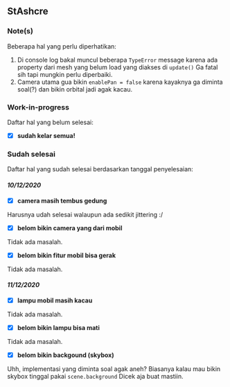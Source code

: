 ## StAshcre

### Note(s)

Beberapa hal yang perlu diperhatikan:
1. Di console log bakal muncul beberapa `TypeError` message karena ada property dari mesh yang belum load yang diakses di `update()` Ga fatal sih tapi mungkin perlu diperbaiki.
2. Camera utama gua bikin `enablePan = false` karena kayaknya ga diminta soal(?) dan bikin orbital jadi agak kacau.

### Work-in-progress

Daftar hal yang belum selesai:

- [x] **sudah kelar semua!**

### Sudah selesai

Daftar hal yang sudah selesai berdasarkan tanggal penyelesaian:

#### *10/12/2020*

- [x] **camera masih tembus gedung**

Harusnya udah selesai walaupun ada sedikit jittering :/

- [x] **belom bikin camera yang dari mobil**

Tidak ada masalah.

- [x] **belom bikin fitur mobil bisa gerak**

Tidak ada masalah.

#### *11/12/2020*

- [x] **lampu mobil masih kacau**

Tidak ada masalah.

- [x] **belom bikin lampu bisa mati**

Tidak ada masalah.

- [x] **belom bikin backgound (skybox)**

Uhh, implementasi yang diminta soal agak aneh? Biasanya kalau mau bikin skybox tinggal pakai `scene.background` Dicek aja buat mastiin.
